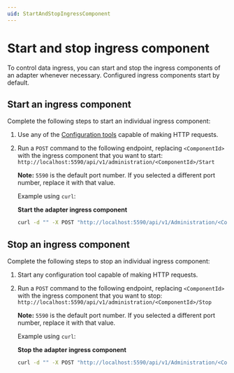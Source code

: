 ```yaml
---
uid: StartAndStopIngressComponent
---
```


# Start and stop ingress component

To control data ingress, you can start and stop the ingress components of an adapter whenever necessary. Configured ingress components start by default.

## Start an ingress component

Complete the following steps to start an individual ingress component:

1. Use any of the [Configuration tools](xref:ConfigurationTools) capable of making HTTP requests.
2. Run a `POST` command to the following endpoint, replacing `<ComponentId>` with the ingress component that you want to start: `http://localhost:5590/api/v1/administration/<ComponentId>/Start`

    **Note:** `5590` is the default port number. If you selected a different port number, replace it with that value.

    Example using `curl`:

    **Start the adapter ingress component**

    ```bash
    curl -d "" -X POST "http://localhost:5590/api/v1/Administration/<ComponentId>/Start"
    ```

## Stop an ingress component

Complete the following steps to stop an individual ingress component:

1. Start any configuration tool capable of making HTTP requests.

2. Run a `POST` command to the following endpoint, replacing `<ComponentId>` with the ingress component that you want to stop: `http://localhost:5590/api/v1/administration/<ComponentId>/Stop`

    **Note:** `5590` is the default port number. If you selected a different port number, replace it with that value.

    Example using `curl`:

    **Stop the adapter ingress component**

    ```bash
    curl -d "" -X POST "http://localhost:5590/api/v1/Administration/<ComponentId>/Stop"
    ```
